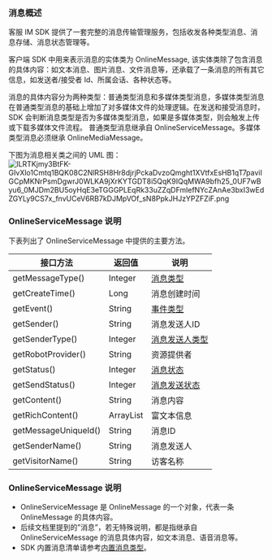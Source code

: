 ### 消息概述
客服 IM SDK 提供了一套完整的消息传输管理服务，包括收发各种类型消息、消息存储、消息状态管理等。
​

客户端 SDK 中用来表示消息的实体类为 OnlineMessage, 该实体类除了包含消息的具体内容：如文本消息、图片消息、文件消息等，还承载了一条消息的所有其它信息，如发送者/接受者 Id、所属会话、各种状态等。
​

消息的具体内容分为两种类型：普通类型消息和多媒体类型消息，多媒体类型消息在普通类型消息的基础上增加了对多媒体文件的处理逻辑。在发送和接受消息时，SDK 会判断消息类型是否为多媒体类型消息，如果是多媒体类型，则会触发上传或下载多媒体文件流程。
普通类型消息继承自 OnlineServiceMessage。多媒体类型消息必须继承 OnlineMediaMessage。
​

下图为消息相关类之间的 UML 图：
![lLRTKjmy3BtFK-GIvXlo1Cmtq1BQK08C2NlRSH8Hr8djrjPckaDvzoQmght1XVtfxEsHB1qT7paviIGCpMKNrPsmDgwrJ0WLKA9jXrKYTGDT8i5QqK9IQqMWA9bfh25_0UF7wByu6_0MJDm2BU5oyHqE3eTGGGPLEqRk33uZZqDFmlefNYcZAnAe3bxI3wEdZGYLy9CS7x_fnvUCeV6RB7kDJMpVOf_sN8PpkJHJzYPZFZiF.png](https://cdn.nlark.com/yuque/0/2021/png/22245074/1635218018548-2a226586-e6e3-4f2c-9def-504c68e5c2aa.png#clientId=u2b983dc8-73b7-4&from=paste&height=437&id=u2622f0c3&margin=%5Bobject%20Object%5D&name=lLRTKjmy3BtFK-GIvXlo1Cmtq1BQK08C2NlRSH8Hr8djrjPckaDvzoQmght1XVtfxEsHB1qT7paviIGCpMKNrPsmDgwrJ0WLKA9jXrKYTGDT8i5QqK9IQqMWA9bfh25_0UF7wByu6_0MJDm2BU5oyHqE3eTGGGPLEqRk33uZZqDFmlefNYcZAnAe3bxI3wEdZGYLy9CS7x_fnvUCeV6RB7kDJMpVOf_sN8PpkJHJzYPZFZiF.png&originHeight=873&originWidth=1282&originalType=binary&ratio=1&size=101003&status=done&style=none&taskId=u5a564bc5-14b0-4b69-8658-991fcd4d05b&width=641)
### OnlineServiceMessage 说明
下表列出了 OnlineServiceMessage 中提供的主要方法。

| 接口方法 | 返回值 | 说明 |
| --- | --- | --- |
| getMessageType() | Integer | [消息类型](https://sharp.yuque.com/ytytn2/lwt1pt/cz7t0g) |
| getCreateTime() | Long | 消息创建时间 |
| getEvent() | String | [事件类型](https://sharp.yuque.com/ytytn2/lwt1pt/bigvr1) |
| getSender() | String | 消息发送人ID |
| getSenderType() | Integer | [消息发送人类型](https://sharp.yuque.com/ytytn2/lwt1pt/rlplgz) |
| getRobotProvider() | String | 资源提供者 |
| getStatus() | Integer | [消息状态](https://sharp.yuque.com/ytytn2/lwt1pt/vt8zv2) |
| getSendStatus() | Integer | [消息发送状态](https://sharp.yuque.com/ytytn2/lwt1pt/en6au7) |
| getContent() | String | 消息内容 |
| getRichContent() | ArrayList<HtmlContent> | 富文本信息 |
| getMessageUniqueId() | String | 消息ID |
| getSenderName() | String | 消息发送人 |
| getVisitorName() | String | 访客名称 |

### OnlineServiceMessage 说明

- OnlineServiceMessage 是 OnlineMessage 的一个对象，代表一条 OnlineMessage 的具体内容。
- 后续文档里提到的”消息”，若无特殊说明，都是指继承自 OnlineServiceMessage 的消息具体内容，如文本消息、语音消息等。
- SDK 内置消息清单请参考[内置消息类型](https://sharp.yuque.com/ytytn2/lwt1pt/okp31l)。

